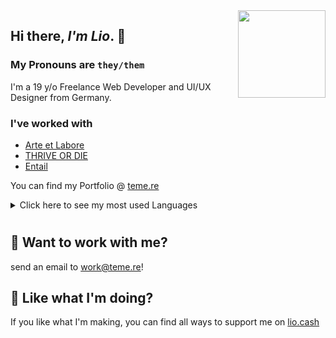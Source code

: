 <img align="right" width="140px" src="https://common.himbo.cat/avatars/caecus/fhead.png">

## Hi there, _I'm Lio_. 👋

### My Pronouns are <code>they/them</code>

I'm a 19 y/o Freelance Web Developer and UI/UX Designer from Germany.

### I've worked with

- [Arte et Labore]
- [THRIVE OR DIE]
- [Entail]

You can find my Portfolio @ [teme.re]

<details>
<summary>Click here to see my most used Languages</summary>
<table>
  <tr>
      <td style="padding: 5px; width=50%">
        <img src="https://github-readme-stats.vercel.app/api/top-langs/?username=himbolion&layout=compact&hide_title=true&count_private=true&theme=buefy"/>
    </td>
    <td style="padding: 5px; width=50%">
        <img src="https://github-readme-stats.vercel.app/api/?username=himbolion&show_icons=true&hide_title=true&count_private=false&theme=buefy"/>
    </td>

  </tr>
</table>
</details>

#

## 📩 Want to work with me?

send an email to [work@teme.re](mailto:work@teme.re?subject=%5BGithub%5D%20I'm%20interested%20in%20working%20with%20you!)!

## 💸 Like what I'm doing?

If you like what I'm making, you can find all ways to support me on [lio.cash]

<!---- quick links ---->

[thrive or die]: https://todmg.club
[entail]: https://entail.app
[teme.re]: https://teme.re/
[arte et labore]: https://artelabore.online
[endless]: https://theendlessweb.com
[lio.cash]: https://lio.cash
